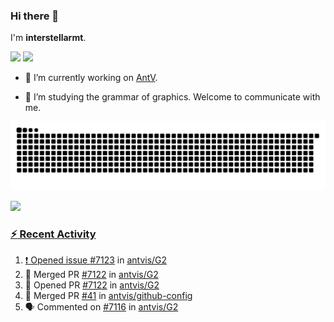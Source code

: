 ### Hi there 👋

I'm **interstellarmt**.

[![](https://img.shields.io/endpoint?url=https://awards.antv.vision/interstellarmt-g2-contributor.json)](https://github.com/antvis/g2)
[![](https://img.shields.io/endpoint?url=https://awards.antv.vision/interstellarmt-gpt-vis-contributor.json)](https://github.com/antvis/gpt-vis)

- 🔭 I’m currently working on [AntV](https://github.com/antvis).

- 📖 I’m studying the grammar of graphics. Welcome to communicate with me.

![](https://raw.githubusercontent.com/interstellarmt/interstellarmt/refs/heads/output/github-contribution-grid-snake.svg)
<div>
  <a href="https://github.com/interstellarmt">
  <img height="180em" src="https://github-readme-stats-eight-theta.vercel.app/api?username=interstellarmt&show_icons=true&include_all_commits=true&count_private=true&theme=tokyonight"/>
</div>
    
### :zap: Recent Activity

<!--START_SECTION:activity-->
1. ❗ Opened issue [#7123](https://github.com/antvis/G2/issues/7123) in [antvis/G2](https://github.com/antvis/G2)
2. 🎉 Merged PR [#7122](https://github.com/antvis/G2/pull/7122) in [antvis/G2](https://github.com/antvis/G2)
3. 💪 Opened PR [#7122](https://github.com/antvis/G2/pull/7122) in [antvis/G2](https://github.com/antvis/G2)
4. 🎉 Merged PR [#41](https://github.com/antvis/github-config/pull/41) in [antvis/github-config](https://github.com/antvis/github-config)
5. 🗣 Commented on [#7116](https://github.com/antvis/G2/issues/7116#issuecomment-3265301557) in [antvis/G2](https://github.com/antvis/G2)
<!--END_SECTION:activity-->

